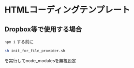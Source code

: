 # HTMLコーディングテンプレート

## Dropbox等で使用する場合
`npm i` する前に
```sh
sh init_for_file_provider.sh
```
を実行してnode_modulesを無視設定
